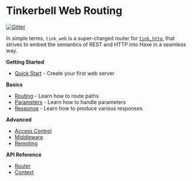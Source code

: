 # Tinkerbell Web Routing
[![Gitter](https://img.shields.io/gitter/room/nwjs/nw.js.svg?maxAge=2592000)](https://gitter.im/haxetink/public)

In simple terms, `tink_web` is a super-charged router for [`tink_http`](https://haxetink.github.io/tink_http), that strives to embed the semantics of REST and HTTP into Haxe in a seamless way.

**Getting Started**

- [Quick Start](getting-started/quick-start.md) - Create your first web server

**Basics**
- [Routing](basic/routing.md) - Learn how to route paths
- [Parameters](basic/parameters.md) - Learn how to handle parameters
- [Response](basic/response.md) - Learn how to produce various responses

**Advanced**
- [Access Control](advanced/access-control.md)
- [Middleware](advanced/middleware.md)
- [Remoting](advanced/remoting.md)

**API Reference**
- [Router](api-reference/router.md)
- [Context](api-reference/context.md)